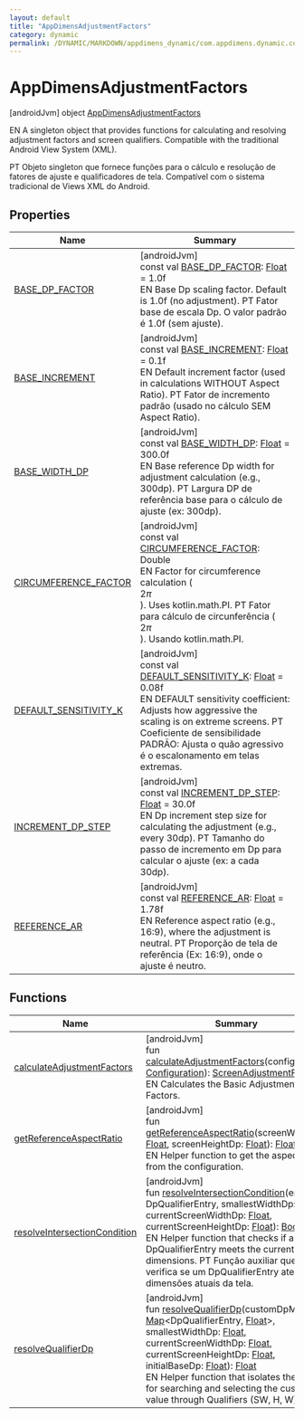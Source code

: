 ```yaml
---
layout: default
title: "AppDimensAdjustmentFactors"
category: dynamic
permalink: /DYNAMIC/MARKDOWN/appdimens_dynamic/com.appdimens.dynamic.code/-app-dimens-adjustment-factors/index.html
---
```


# AppDimensAdjustmentFactors

[androidJvm]
object [AppDimensAdjustmentFactors](index.md)

EN A singleton object that provides functions for calculating and resolving adjustment factors and screen qualifiers. Compatible with the traditional Android View System (XML).

PT Objeto singleton que fornece funções para o cálculo e resolução de fatores de ajuste e qualificadores de tela. Compatível com o sistema tradicional de Views XML do Android.

## Properties

| Name | Summary |
|---|---|
| [BASE_DP_FACTOR](-b-a-s-e_-d-p_-f-a-c-t-o-r.md) | [androidJvm]<br>const val [BASE_DP_FACTOR](-b-a-s-e_-d-p_-f-a-c-t-o-r.md): [Float](https://kotlinlang.org/api/core/kotlin-stdlib/kotlin/-float/index.html) = 1.0f<br>EN Base Dp scaling factor. Default is 1.0f (no adjustment). PT Fator base de escala Dp. O valor padrão é 1.0f (sem ajuste). |
| [BASE_INCREMENT](-b-a-s-e_-i-n-c-r-e-m-e-n-t.md) | [androidJvm]<br>const val [BASE_INCREMENT](-b-a-s-e_-i-n-c-r-e-m-e-n-t.md): [Float](https://kotlinlang.org/api/core/kotlin-stdlib/kotlin/-float/index.html) = 0.1f<br>EN Default increment factor (used in calculations WITHOUT Aspect Ratio). PT Fator de incremento padrão (usado no cálculo SEM Aspect Ratio). |
| [BASE_WIDTH_DP](-b-a-s-e_-w-i-d-t-h_-d-p.md) | [androidJvm]<br>const val [BASE_WIDTH_DP](-b-a-s-e_-w-i-d-t-h_-d-p.md): [Float](https://kotlinlang.org/api/core/kotlin-stdlib/kotlin/-float/index.html) = 300.0f<br>EN Base reference Dp width for adjustment calculation (e.g., 300dp). PT Largura DP de referência base para o cálculo de ajuste (ex: 300dp). |
| [CIRCUMFERENCE_FACTOR](-c-i-r-c-u-m-f-e-r-e-n-c-e_-f-a-c-t-o-r.md) | [androidJvm]<br>const val [CIRCUMFERENCE_FACTOR](-c-i-r-c-u-m-f-e-r-e-n-c-e_-f-a-c-t-o-r.md): Double<br>EN Factor for circumference calculation (<br>$2\pi$<br>). Uses kotlin.math.PI. PT Fator para cálculo de circunferência (<br>$2\pi$<br>). Usando kotlin.math.PI. |
| [DEFAULT_SENSITIVITY_K](-d-e-f-a-u-l-t_-s-e-n-s-i-t-i-v-i-t-y_-k.md) | [androidJvm]<br>const val [DEFAULT_SENSITIVITY_K](-d-e-f-a-u-l-t_-s-e-n-s-i-t-i-v-i-t-y_-k.md): [Float](https://kotlinlang.org/api/core/kotlin-stdlib/kotlin/-float/index.html) = 0.08f<br>EN DEFAULT sensitivity coefficient: Adjusts how aggressive the scaling is on extreme screens. PT Coeficiente de sensibilidade PADRÃO: Ajusta o quão agressivo é o escalonamento em telas extremas. |
| [INCREMENT_DP_STEP](-i-n-c-r-e-m-e-n-t_-d-p_-s-t-e-p.md) | [androidJvm]<br>const val [INCREMENT_DP_STEP](-i-n-c-r-e-m-e-n-t_-d-p_-s-t-e-p.md): [Float](https://kotlinlang.org/api/core/kotlin-stdlib/kotlin/-float/index.html) = 30.0f<br>EN Dp increment step size for calculating the adjustment (e.g., every 30dp). PT Tamanho do passo de incremento em Dp para calcular o ajuste (ex: a cada 30dp). |
| [REFERENCE_AR](-r-e-f-e-r-e-n-c-e_-a-r.md) | [androidJvm]<br>const val [REFERENCE_AR](-r-e-f-e-r-e-n-c-e_-a-r.md): [Float](https://kotlinlang.org/api/core/kotlin-stdlib/kotlin/-float/index.html) = 1.78f<br>EN Reference aspect ratio (e.g., 16:9), where the adjustment is neutral. PT Proporção de tela de referência (Ex: 16:9), onde o ajuste é neutro. |

## Functions

| Name | Summary |
|---|---|
| [calculateAdjustmentFactors](calculate-adjustment-factors.md) | [androidJvm]<br>fun [calculateAdjustmentFactors](calculate-adjustment-factors.md)(configuration: [Configuration](https://developer.android.com/reference/kotlin/android/content/res/Configuration.html)): [ScreenAdjustmentFactors](../-screen-adjustment-factors/index.md)<br>EN Calculates the Basic Adjustment Factors. |
| [getReferenceAspectRatio](get-reference-aspect-ratio.md) | [androidJvm]<br>fun [getReferenceAspectRatio](get-reference-aspect-ratio.md)(screenWidthDp: [Float](https://kotlinlang.org/api/core/kotlin-stdlib/kotlin/-float/index.html), screenHeightDp: [Float](https://kotlinlang.org/api/core/kotlin-stdlib/kotlin/-float/index.html)): [Float](https://kotlinlang.org/api/core/kotlin-stdlib/kotlin/-float/index.html)<br>EN Helper function to get the aspect ratio from the configuration. |
| [resolveIntersectionCondition](resolve-intersection-condition.md) | [androidJvm]<br>fun [resolveIntersectionCondition](resolve-intersection-condition.md)(entry: DpQualifierEntry, smallestWidthDp: [Float](https://kotlinlang.org/api/core/kotlin-stdlib/kotlin/-float/index.html), currentScreenWidthDp: [Float](https://kotlinlang.org/api/core/kotlin-stdlib/kotlin/-float/index.html), currentScreenHeightDp: [Float](https://kotlinlang.org/api/core/kotlin-stdlib/kotlin/-float/index.html)): [Boolean](https://kotlinlang.org/api/core/kotlin-stdlib/kotlin/-boolean/index.html)<br>EN Helper function that checks if a DpQualifierEntry meets the current screen dimensions. PT Função auxiliar que verifica se um DpQualifierEntry atende às dimensões atuais da tela. |
| [resolveQualifierDp](resolve-qualifier-dp.md) | [androidJvm]<br>fun [resolveQualifierDp](resolve-qualifier-dp.md)(customDpMap: [Map](https://kotlinlang.org/api/core/kotlin-stdlib/kotlin.collections/-map/index.html)<DpQualifierEntry, [Float](https://kotlinlang.org/api/core/kotlin-stdlib/kotlin/-float/index.html)>, smallestWidthDp: [Float](https://kotlinlang.org/api/core/kotlin-stdlib/kotlin/-float/index.html), currentScreenWidthDp: [Float](https://kotlinlang.org/api/core/kotlin-stdlib/kotlin/-float/index.html), currentScreenHeightDp: [Float](https://kotlinlang.org/api/core/kotlin-stdlib/kotlin/-float/index.html), initialBaseDp: [Float](https://kotlinlang.org/api/core/kotlin-stdlib/kotlin/-float/index.html)): [Float](https://kotlinlang.org/api/core/kotlin-stdlib/kotlin/-float/index.html)<br>EN Helper function that isolates the logic for searching and selecting the custom Dp value through Qualifiers (SW, H, W). |